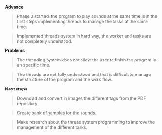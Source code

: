 **Advance**

> Phase 3 started: the program to play sounds at the same time is in the first steps implementing threads to manage the tasks at the same time.

> Implemented threads system in hard way, the worker and tasks are not completely understood.

**Problems**

> The threading system does not allow the user to finish the program in an specific time.

> The threads are not fully understood and that is difficult to manage the structure of the program and the work flow.

**Next steps**

> Downolad and convert in images the different tags from the PDF repository.

> Create bank of samples for the sounds.

> Make research about the thread system programming to improve the management of the different tasks.